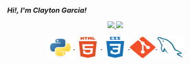 ### *Hi!, I'm Clayton Garcia!*

<div style="display: inline_block" align="center">
  <a href="https://github.com/Claayton">
  <img height="170em" src="https://github-readme-stats.vercel.app/api?username=Claayton&show_icons=true&theme=nord&include_all_commits=true&count_private=true"/>
  <img height="170em" src="https://github-readme-stats.vercel.app/api/top-langs/?username=Claayton&layout=compact&langs_count=7&theme=nord"/>
</div>
  
<div style="display: inline_block" align="center"><br>
  <img align="center" alt="Python" height="50" width="60" src="images/python-icon.svg">
  <img align="center" alt="HTML5" height="50" width="60" src="images/html5-icon.svg">
  <img align="center" alt="CSS3" height="50" width="60" src="images/css3-icon.svg">
  <img align="center" alt="Git" height="50" width="60" src="images/git-icon.svg">
  <img align="center" alt="MySQL" height="50" width="60" src="images/mysql-icon.svg">
</div>

